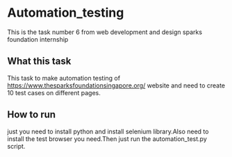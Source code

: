 # Automation_testing
This is the task number 6 from web development and design sparks foundation internship
## What this task 
This task to make automation testing of https://www.thesparksfoundationsingapore.org/ website and need to create 10 test cases on different pages.
## How to run
just you need to install python and install selenium library.Also need to install the test browser you need.Then just run the automation_test.py script.

